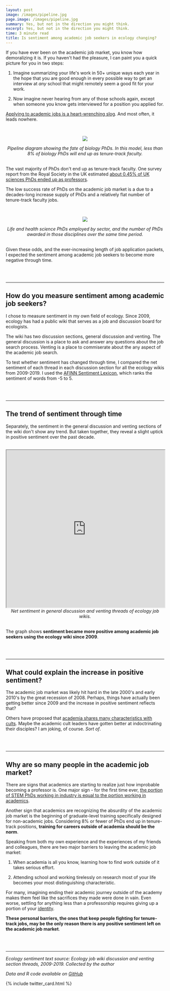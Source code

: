 ```yaml
---
layout: post
image: /images/pipeline.jpg
page.image: /images/pipeline.jpg
summary: Yes, but not in the direction you might think.
excerpt: Yes, but not in the direction you might think.
time: 3 minute read
title: Is sentiment among academic job seekers in ecology changing?
---
```

If you have ever been on the academic job market, you know how demoralizing it is. If you haven't had the pleasure, I can paint you a quick picture for you in two steps: 

 1. Imagine summarizing your life's work in 50+ unique ways each year in the hope that you are good enough in every possible way to get an interview at *any* school that might remotely seem a good fit for your work. 
 
 2. Now imagine never hearing from any of those schools again, except when someone you know gets interviewed for a position you applied for.

[Applying to academic jobs is a heart-wrenching slog](https://www.google.com/url?sa=t&rct=j&q=&esrc=s&source=web&cd=&cad=rja&uact=8&ved=2ahUKEwiMz9XM2OLqAhWXQs0KHWhgCQYQFjACegQIAxAB&url=https%3A%2F%2Fwww.washingtonpost.com%2Foutlook%2F2019%2F04%2F15%2Fjob-market-academics-is-nightmare-heres-one-way-fix-it%2F&usg=AOvVaw2dt-SSfHG5ZI6LD-5xQnqA). And most often, it leads nowhere.

<br>

<p align="center">
  <img src="{{ site.baseurl }}/images/pipeline.jpg" />
</p>
<div align="center"><em>Pipeline diagram showing the fate of biology PhDs. In this model, less than 8% of biology PhDs will end up as tenure-track faculty.</em></div>

<br>

The vast majority of PhDs don't end up as tenure-track faculty. One survey report from the Royal Society in the UK estimated [about 0.45% of UK sciences PhDs ended up as professors](https://royalsociety.org/~/media/royal_society_content/policy/publications/2010/4294970126.pdf).

The low success rate of PhDs on the academic job market is a due to a decades-long increase supply of PhDs and a relatively flat number of tenure-track faculty jobs.

<br>

<p align="center">
  <img src="{{ site.baseurl }}/images/phdvsjobs.jpg" />
</p>
<div align="center"><em>Life and health science PhDs employed by sector, and the number of PhDs awarded in those disciplines over the same time period.</em></div>

<br>

Given these odds, and the ever-increasing length of job application packets, I expected the sentiment among academic job seekers to become more negative through time.

<br>
<br>

***

## How do you measure sentiment among academic job seekers?

I chose to measure sentiment in my own field of ecology. Since 2009, ecology has had a public wiki that serves as a job and discussion board for ecologists.

The wiki has two discussion sections, general discussion and venting. The general discussion is a place to ask and answer any questions about the job search process. Venting is a place to commiserate about the any aspect of the academic job search.

To test whether sentiment has changed through time, I compared the net sentiment of each thread in each discussion section for all the ecology wikis from 2009-2019. I used the [AFINN Sentiment Lexicon](https://rdrr.io/cran/textdata/man/lexicon_afinn.html), which ranks the sentiment of words from -5 to 5. 

<br>
<br>

***

## The trend of sentiment through time

Separately, the sentiment in the general discussion and venting sections of the wiki don't show any trend. But taken together, they reveal a slight uptick in positive sentiment over the past decade.

<br>

<iframe src="https://public.tableau.com/views/ecosentiment/Sheet2?:showVizHome=no&:embed=true" width="100%" height="500"></iframe>
<div align="center"><em>Net sentiment in general discussion and venting threads of ecology job wikis.</em></div>

<br>

The graph shows **sentiment became more positive among academic job seekers using the ecology wiki since 2009**.

<br>
<br>

***

## What could explain the increase in positive sentiment?

The academic job market was likely hit hard in the late 2000's and early 2010's by the great recession of 2008. Perhaps, things have actually been getting better since 2009 and the increase in positive sentiment reflects that?

Others have proposed that [academia shares many characteristics with cults](https://www.washingtonpost.com/outlook/academia-is-a-cult/2018/10/31/eea787a0-bd08-11e8-b7d2-0773aa1e33da_story.html). Maybe the academic cult leaders have gotten better at indoctrinating their disciples? I am joking, of course. *Sort of*. 

<br>
<br>

***

## Why are so many people in the academic job market?

There are signs that academics are starting to realize just how improbable becoming a professor is. One major sign - for the first time ever, [the portion of STEM PhDs working in industry is equal to the portion working in academics](https://www.sciencemag.org/careers/2019/03/first-us-private-sector-employs-nearly-many-phds-schools-do). 

Another sign that academics are recognizing the absurdity of the academic job market is the beginning of graduate-level training specifically designed for non-academic jobs. 
Considering 8% or fewer of PhDs end up in tenure-track positions, **training for careers outside of academia should be the norm**. 

Speaking from both my own experience and the experiences of my friends and colleagues, there are two major barriers to leaving the academic job market:

 1. When academia is all you know, learning how to find work outside of it takes serious effort. 
 
 2. Attending school and working tirelessly on research most of your life becomes your most distinguishing characteristic. 

For many, imagining ending their academic journey outside of the academy makes them feel like the sacrifices they made were done in vain. Even worse, settling for anything less than a professorship requires giving up a portion of your [identity](https://www.insidehighered.com/advice/2017/01/30/academics-can-and-should-stop-equating-their-identity-work-essay). 

**These personal barriers, the ones that keep people fighting for tenure-track jobs, may be the only reason there is any positive sentiment left on the academic job market**.

<br>
<br>

***

*Ecology sentiment text source: Ecology job wiki discussion and venting section threads, 2009-2019. Collected by the author*

*Data and R code available on [GitHub](https://github.com/waltscience/ecosentiment)*
<br>

{% include twitter_card.html %}
